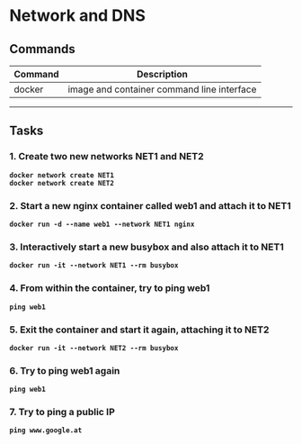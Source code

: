# Network and DNS
## Commands
| Command | Description |
| --- | --- |
| docker | image and container command line interface |
---

## Tasks
### 1. Create two new networks **NET1** and **NET2**
**`docker network create NET1`**\
**`docker network create NET2`**

### 2. Start a new nginx container called web1 and attach it to NET1
**`docker run -d --name web1 --network NET1 nginx`**  

### 3. Interactively start a new busybox and also attach it to NET1
**`docker run -it --network NET1 --rm busybox`**

### 4. From within the container, try to ping web1
**`ping web1`**

### 5. Exit the container and start it again, attaching it to NET2
**`docker run -it --network NET2 --rm busybox`**

### 6. Try to ping web1 again
**`ping web1`**

### 7. Try to ping a public IP
**`ping www.google.at`**
